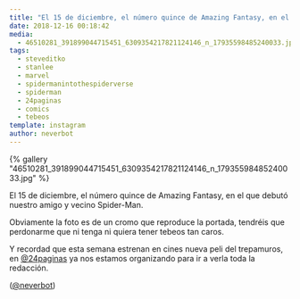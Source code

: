 ```yaml
---
title: "El 15 de diciembre, el número quince de Amazing Fantasy, en el que debutó nuestro amigo y vecino Spider-Man"
date: 2018-12-16 00:18:42
media: 
  - 46510281_391899044715451_6309354217821124146_n_17935598485240033.jpg
tags: 
  - steveditko
  - stanlee
  - marvel
  - spidermanintothespiderverse
  - spiderman
  - 24paginas
  - comics
  - tebeos
template: instagram
author: neverbot
---
```


{% gallery "46510281_391899044715451_6309354217821124146_n_17935598485240033.jpg" %}

El 15 de diciembre, el número quince de Amazing Fantasy, en el que debutó nuestro amigo y vecino Spider-Man.

Obviamente la foto es de un cromo que reproduce la portada, tendréis que perdonarme que ni tenga ni quiera tener tebeos tan caros.

Y recordad que esta semana estrenan en cines nueva peli del trepamuros, en [@24paginas](https://instagram.com/24paginas) ya nos estamos organizando para ir a verla toda la redacción.

([@neverbot](https://instagram.com/neverbot))

